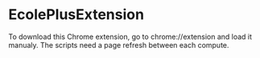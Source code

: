 # EcolePlusExtension

To download this Chrome extension, go to chrome://extension and load it manualy.
The scripts need a page refresh between each compute.
